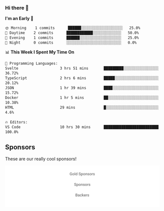 ### Hi there 👋

<!--
**alexanderniebuhr/alexanderniebuhr** is a ✨ _special_ ✨ repository because its `README.md` (this file) appears on your GitHub profile.

Here are some ideas to get you started:

- 🔭 I’m currently working on ...
- 🌱 I’m currently learning ...
- 👯 I’m looking to collaborate on ...
- 🤔 I’m looking for help with ...
- 💬 Ask me about ...
- 📫 How to reach me: ...
- 😄 Pronouns: ...
- ⚡ Fun fact: ...
-->

<!--START_SECTION:waka-->
**I'm an Early 🐤** 

```text
🌞 Morning    1 commits      ██████░░░░░░░░░░░░░░░░░░░   25.0% 
🌆 Daytime    2 commits      ████████████░░░░░░░░░░░░░   50.0% 
🌃 Evening    1 commits      ██████░░░░░░░░░░░░░░░░░░░   25.0% 
🌙 Night      0 commits      ░░░░░░░░░░░░░░░░░░░░░░░░░   0.0%

```


📊 **This Week I Spent My Time On** 

```text
💬 Programming Languages: 
Svelte                   3 hrs 51 mins       █████████░░░░░░░░░░░░░░░░   36.72% 
TypeScript               2 hrs 6 mins        █████░░░░░░░░░░░░░░░░░░░░   20.12% 
JSON                     1 hr 39 mins        ████░░░░░░░░░░░░░░░░░░░░░   15.72% 
Docker                   1 hr 5 mins         ██░░░░░░░░░░░░░░░░░░░░░░░   10.38% 
HTML                     29 mins             █░░░░░░░░░░░░░░░░░░░░░░░░   4.6%

🔥 Editors: 
VS Code                  10 hrs 30 mins      █████████████████████████   100.0%

```


<!--END_SECTION:waka-->

## Sponsors

These are our really cool sponsors!

<!-- sponsors -->

<!-- sponsors -->

<p align="center">
  <a href="https://github.com/sponsors/alexanderniebuhr">
    <img src='./sponsors.svg'/>
  </a>
</p>
